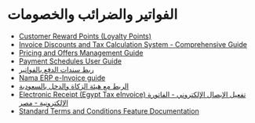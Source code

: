 <div class="ignore-in-full-text-search">

# الفواتير والضرائب والخصومات
  - [Customer Reward Points (Loyalty Points)](/guide/invoices/reward-points.md)
  - [Invoice Discounts and Tax Calculation System - Comprehensive Guide](/guide/invoices/invoice-discounts-and-tax-calculation-guide.md)
  - [Pricing and Offers Management Guide](/guide/invoices/pricing-and-offers-guide.md)
  - [Payment Schedules User Guide](/guide/invoices/payment-schedules-user-guide.md)
  - [ربط سندات الدفع بالفواتير](/guide/invoices/payment-entries.md)
  - [Nama ERP e-Invoice guide](/guide/invoices/e-invoices-guide.md)
  - [الربط مع هيئة الزكاة والدخل بالسعودية](/guide/invoices/zatca-guide.md)
  - [Electronic Receipt (Egypt Tax eInvoice) تفعيل الإيصال الإلكتروني - الفاتورة الإلكترونية - مصر](/guide/invoices/electronic-receipt-egypt-tax-eInvoice.md)
  - [Standard Terms and Conditions Feature Documentation](/guide/invoices/standard-terms-feature-documentation.md)

</div>
